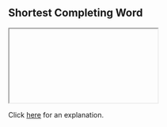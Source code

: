 ##  Shortest Completing Word 

<iframe></iframe>

Click [here](Explanation.md) for an explanation.

